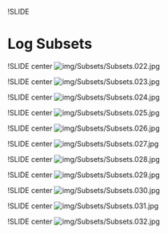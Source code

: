 !SLIDE

# Log Subsets #

!SLIDE center
![img/Subsets/Subsets.022.jpg](img/Subsets/Subsets.022.jpg)

!SLIDE center
![img/Subsets/Subsets.023.jpg](img/Subsets/Subsets.023.jpg)

!SLIDE center
![img/Subsets/Subsets.024.jpg](img/Subsets/Subsets.024.jpg)

!SLIDE center
![img/Subsets/Subsets.025.jpg](img/Subsets/Subsets.025.jpg)

!SLIDE center
![img/Subsets/Subsets.026.jpg](img/Subsets/Subsets.026.jpg)

!SLIDE center
![img/Subsets/Subsets.027.jpg](img/Subsets/Subsets.027.jpg)

!SLIDE center
![img/Subsets/Subsets.028.jpg](img/Subsets/Subsets.028.jpg)

!SLIDE center
![img/Subsets/Subsets.029.jpg](img/Subsets/Subsets.029.jpg)

!SLIDE center
![img/Subsets/Subsets.030.jpg](img/Subsets/Subsets.030.jpg)

!SLIDE center
![img/Subsets/Subsets.031.jpg](img/Subsets/Subsets.031.jpg)

!SLIDE center
![img/Subsets/Subsets.032.jpg](img/Subsets/Subsets.032.jpg)
